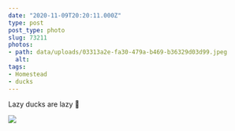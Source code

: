 ```yaml
---
date: "2020-11-09T20:20:11.000Z"
type: post 
post_type: photo
slug: 73211
photos: 
- path: data/uploads/03313a2e-fa30-479a-b469-b36329d03d99.jpeg
  alt: 
tags: 
- Homestead
- ducks
---
```

Lazy ducks are lazy 🦆 


![](https://brandontreb.com/data/uploads/03313a2e-fa30-479a-b469-b36329d03d99.jpeg)
